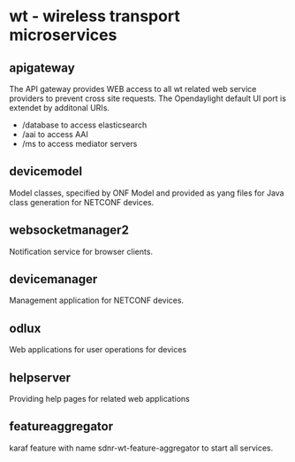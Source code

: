 # wt - wireless transport microservices

## apigateway

The API gateway provides WEB access to all wt related web service providers to prevent cross site requests. The Opendaylight default UI port is extendet by additonal URIs.

  * /database to access elasticsearch
  * /aai to access AAI
  * /ms to access mediator servers

## devicemodel

Model classes, specified by ONF Model and provided as yang files for Java class generation for NETCONF devices.

## websocketmanager2

Notification service for browser clients.

## devicemanager

Management application for NETCONF devices.

## odlux

Web applications for user operations for devices

## helpserver

Providing help pages for related web applications

## featureaggregator

karaf feature with name sdnr-wt-feature-aggregator to start all services.
